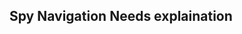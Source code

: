 <h2>Spy Navigation <span class="status refactor">Needs explaination</span></h2>

<script>

window.onload = function() {
  (function ($, showcar) {
    const stickyYStartPosition = $('.sc-spy-navigation').offset().top;

    showcar.spyNavigation({
      stickPosFn: (scrollTop, stickToElem, componentElem) => scrollTop > stickyYStartPosition,
      unstickPosFn: (scrollTop, stickToElem, componentElem) => scrollTop <= stickyYStartPosition
    });
  })(window.Zepto, window.showcar);
}

</script>
